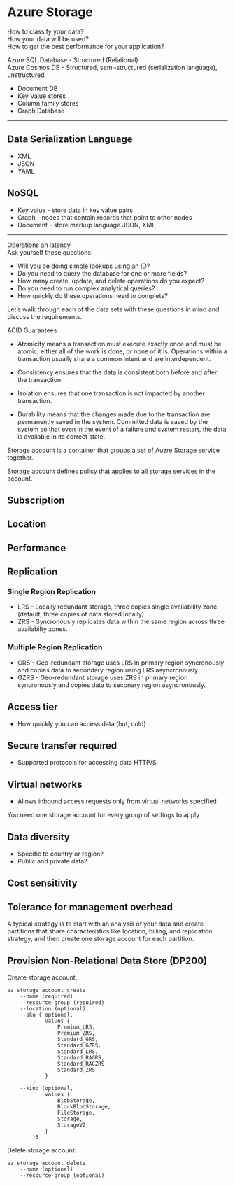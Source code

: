 # Azure Storage

How to classify your data?  
How your data will be used?  
How to get the best performance for your application?  

Azure  SQL Database - Structured (Relational)  
Azure Cosmos DB - Structured, semi-structured (serialization language), unstructured

* Document DB
* Key Value stores
* Column family stores
* Graph Database

---

## Data Serialization Language

* XML
* JSON
* YAML

## NoSQL

* Key value - store data in key value pairs
* Graph - nodes that contain records that point to other nodes
* Document - store markup language JSON, XML

---
Operations an latency  
Ask yourself these questions:

* Will you be doing simple lookups using an ID?
* Do you need to query the database for one or more fields?
* How many create, update, and delete operations do you expect?
* Do you need to run complex analytical queries?
* How quickly do these operations need to complete?

Let’s walk through each of the data sets with these questions in mind and discuss the requirements.

ACID Guarantees

* Atomicity means a transaction must execute exactly once and must be atomic; either all of the work is done, or none of it is. Operations within a transaction usually share a common intent and are interdependent.

* Consistency ensures that the data is consistent both before and after the transaction.

* Isolation ensures that one transaction is not impacted by another transaction.

* Durability means that the changes made due to the transaction are permanently saved in the system. Committed data is saved by the system so that even in the event of a failure and system restart, the data is available in its correct state.

Storage account is a container that groups a set of Auzre Storage service together.

Storage account defines policy that applies to all storage services in the account.

## Subscription

## Location

## Performance

## Replication

### Single Region Replication

* LRS - Locally redundant storage, three copies single availability zone. (default; three copies of data stored locally)
* ZRS - Syncronously replicates data within the same region across three availabilty zones.

### Multiple Region Replication

* GRS - Geo-redundant storage uses LRS in primary region syncronously and copies data to secondary region using LRS asyncronously.
* GZRS - Geo-redundant storage uses ZRS in primary region syncronously and copies data to seconary region asyncronously.

## Access tier

* How quickly you can access data (hot, cold)

## Secure transfer required

* Supported protocols for accessing data HTTP/S

## Virtual networks

* Allows inbound access requests only from virtual networks specified

You need one storage account for every group of settings to apply

## Data diversity

* Specific to country or region?
* Public and private data?  

## Cost sensitivity

## Tolerance for management overhead

A typical strategy is to start with an analysis of your data and create partitions that share characteristics like location, billing, and replication strategy, and then create one storage account for each partition.


## Provision Non-Relational Data Store (DP200) 

Create storage account:

    az storage account create 
        --name (required)
        --resource-group (required)
        --location (optional)
        --sku ( optional, 
                values {
                    Premium_LRS, 
                    Premium_ZRS, 
                    Standard_GRS, 
                    Standard_GZRS, 
                    Standard_LRS, 
                    Standard_RAGRS, 
                    Standard_RAGZRS, 
                    Standard_ZRS
                }
            )
        --kind (optional,
                values { 
                    BlobStorage, 
                    BlockBlobStorage, 
                    FileStorage, 
                    Storage, 
                    StorageV2
                }
            )5

Delete storage account:

    az storage account delete
        --name (optional)
        --resource-group (optional)
